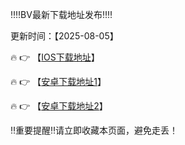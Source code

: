 ‼️‼️BV最新下载地址发布‼️‼️

更新时间：【2025-08-05】

🔥 👉 【[IOS下载地址](https://app.cwefwpoiwnfg782.com)】 

🔥 👉 【[安卓下载地址1](https://app.cwefwpoiwnfg782.com)】

🔥 👉 【[安卓下载地址2](https://comgldzis.whhysw.cn/Dos/d/c/qjedSwu8LweKGNLK)】


‼️重要提醒‼️请立即收藏本页面，避免走丢！
